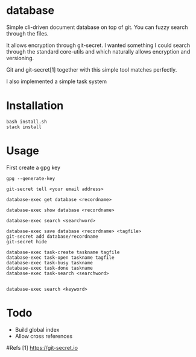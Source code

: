 # database

Simple cli-driven document database on top of git. You can fuzzy search through the files.  

It allows encryption through git-secret. I wanted something I could search through the standard core-utils and which naturally allows encryption and versioning. 

Git and git-secret[1] together with this simple tool matches perfectly.  

I also implemented a simple task system

# Installation 

    bash install.sh
    stack install 

# Usage 

First create a gpg key 

    gpg --generate-key

    git-secret tell <your email address>

    database-exec get database <recordname>

    database-exec show database <recordname>

    database-exec search <searchword>
    
    database-exec save database <recordname> <tagfile>
    git-secret add database/recordname
    git-secret hide 
  
    database-exec task-create taskname tagfile 
    database-exec task-open taskname tagfile 
    database-exec task-busy taskname 
    database-exec task-done taskname 
    database-exec task-search <searchword>


    database-exec search <keyword>

# Todo 

* Build global index
* Allow cross references

#Refs
[1] https://git-secret.io
